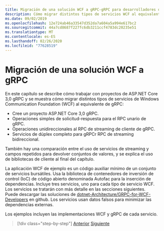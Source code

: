 ```yaml
---
title: Migración de una solución WCF a gRPC-gRPC para desarrolladores de WCF
description: Cómo migrar distintos tipos de servicios WCF al equivalente en gRPC.
ms.date: 09/02/2019
ms.openlocfilehash: 12e724ab46a33547d352da7a604a5a994e617bc2
ms.sourcegitcommit: 44a7cd8687f227fc6db3211ccf4783dc20235e51
ms.translationtype: MT
ms.contentlocale: es-ES
ms.lasthandoff: 02/26/2020
ms.locfileid: "77628519"
---
```

# <a name="migrate-a-wcf-solution-to-grpc"></a>Migración de una solución WCF a gRPC

En este capítulo se describe cómo trabajar con proyectos de ASP.NET Core 3,0 gRPC y se muestra cómo migrar distintos tipos de servicios de Windows Communication Foundation (WCF) al equivalente de gRPC:

- Cree un proyecto ASP.NET Core 3,0 gRPC.
- Operaciones simples de solicitud-respuesta para el RPC unario de gRPC.
- Operaciones unidireccionales al RPC de streaming de cliente de gRPC.
- Servicios de dúplex completo para gRPCr RPC de streaming bidireccional.

También hay una comparación entre el uso de servicios de streaming y campos repetidos para devolver conjuntos de valores, y se explica el uso de bibliotecas de cliente al final del capítulo.

La aplicación WCF de ejemplo es un código auxiliar mínimo de un conjunto de servicios bursátiles. Usa la biblioteca de contenedores de inversión de control (IoC) de código abierto denominada Autofac para la inserción de dependencias. Incluye tres servicios, uno para cada tipo de servicio WCF. Los servicios se tratarán con más detalle en las secciones siguientes. Puede descargar las soluciones de [dotnet-Architecture/GRPC-for-WCF-Developers](https://github.com/dotnet-architecture/grpc-for-wcf-developers) en github. Los servicios usan datos falsos para minimizar las dependencias externas.

Los ejemplos incluyen las implementaciones WCF y gRPC de cada servicio.

>[!div class="step-by-step"]
>[Anterior](ws-protocols.md)
>[Siguiente](create-project.md)
